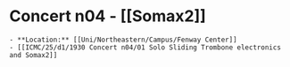 # Concert n04 - [[Somax2]]
	- **Location:** [[Uni/Northeastern/Campus/Fenway Center]]
	- [[ICMC/25/d1/1930 Concert n04/01 Solo Sliding Trombone electronics and Somax2]]